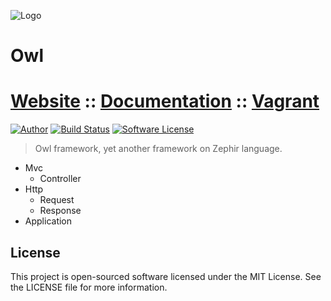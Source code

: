 ![Logo](http://owl.dmtry.me/img/repository.png "Owl Framework")

Owl
===
# [Website](http://owl.dmtry.me/) :: [Documentation](http://docs.owl.dmtry.me/) :: [Vagrant](https://github.com/owl-framework/vagrant)

[![Author](http://img.shields.io/badge/author-@ovr-blue.svg?style=flat-square)](https://twitter.com/ovrweb)
[![Build Status](https://img.shields.io/travis/owl-framework/owl/master.svg?style=flat-square)](https://travis-ci.org/owl-framework/owl)
[![Software License](https://img.shields.io/badge/license-MIT-brightgreen.svg?style=flat-square)](LICENSE.md)

> Owl framework, yet another framework on Zephir language.

- Mvc
    * Controller
- Http
    * Request
    * Response
- Application

License
-------

This project is open-sourced software licensed under the MIT License. See the LICENSE file for more information.
